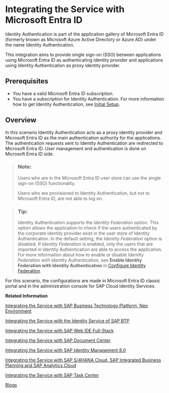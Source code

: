 <!-- loio626b17331b4d4014b8790d3aea70b240 -->

# Integrating the Service with Microsoft Entra ID

Identity Authentication is part of the application gallery of Microsoft Entra ID \(formerly known as Microsoft Azure Active Directory or Azure AD\) under the name Identity Authentication.

This integration aims to provide single sign-on \(SSO\) between applications using Microsoft Entra ID as authenticating identity provider and applications using Identity Authentication as proxy identity provider.



## Prerequisites

-   You have a valid Microsoft Entra ID subscription.
-   You have a subscription for Identity Authentication. For more information how to get Identity Authentication, see [Initial Setup](../initial-setup-31af7da.md).



## Overview

In this scenario Identity Authentication acts as a proxy identity provider and Microsoft Entra ID as the main authentication authority for the applications. The authentication requests sent to Identity Authentication are redirected to Microsoft Entra ID. User management and authentication is done on Microsoft Entra ID side.

> ### Note:  
> Users who are in the Microsoft Entra ID user store can use the single sign-on \(SSO\) functionality.
> 
> Users who are provisioned to Identity Authentication, but not to Microsoft Entra ID, are not able to log on.

> ### Tip:  
> Identity Authentication supports the *Identity Federation* option. This option allows the application to check if the users authenticated by the corporate identity provider exist in the user store of Identity Authentication. In the default setting, the *Identity Federation* option is disabled. If *Identity Federation* is enabled, only the users that are imported in Identity Authentication are able to access the application. For more information about how to enable or disable *Identity Federation* with Identity Authentication, see **Enable Identity Federation with Identity Authentication** in [Configure Identity Federation](../Operation-Guide/configure-identity-federation-c029bbb.md).

For this scenario, the configurations are made in Microsoft Entra ID classic portal and in the administration console for SAP Cloud Identity Services.

**Related Information**  


[Integrating the Service with SAP Business Technology Platform, Neo Environment](integrating-the-service-with-sap-business-technology-platform-neo-environment-fe84459.md#loiofe84459e688c43698591d3b9e1aac828 "SAP BTP acts as a service provider, and Identity Authentication acts as an identity provider in this setup.")

[Integrating the Service with the Identity Service of SAP BTP](integrating-the-service-with-the-identity-service-of-sap-btp-d5cd80c.md "The Identity service of SAP BTP enables you to delegate authentication to the Identity Authentication service. The Identity service automates the creation of OpenID Connect (OIDC) applications for the Identity Authentication service for each application the Identity service registers.")

[Integrating the Service with SAP Web IDE Full-Stack](integrating-the-service-with-sap-web-ide-full-stack-313f545.md#loio313f5456f3ab41ca925d555cda748f39 "You can use Identity Authentication as identity provider for SAP Web IDE Full-Stack.")

[Integrating the Service with SAP Document Center](integrating-the-service-with-sap-document-center-397683c.md#loio397683cff69d44c5bb2b38c76714c6ca "You can use Identity Authentication as identity provider for SAP Document Center.")

[Integrating the Service with SAP Identity Management 8.0](integrating-the-service-with-sap-identity-management-8-0-f44f931.md "")

[Integrating the Service with SAP S/4HANA Cloud, SAP Integrated Business Planning and SAP Analytics Cloud](integrating-the-service-with-sap-s-4hana-cloud-sap-integrated-business-planning-and-sap-a-dd61aea.md "This integration document aims to provide information about single sign-on (SSO) options for SAP S/4HANA Cloud or SAP Integrated Business Planning and SAP Analytics Cloud, that use Identity Authentication as an authenticating or proxy identity provider.")

[Integrating the Service with SAP Task Center](integrating-the-service-with-sap-task-center-ab5e90e.md)

[Blogs](blogs-a89ca3e.md "Links to blogs and documents about integration scenarios with Identity Authentication.")

